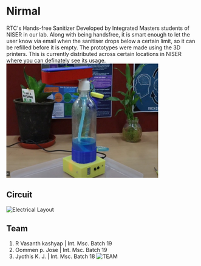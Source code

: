 # Nirmal
RTC's Hands-free Sanitizer
Developed by Integrated Masters students of NISER in our lab. Along with being handsfree, it is smart enough to let the user know via email when the sanitiser drops below a certain limit, so it can be refilled before it is empty. The prototypes were made using the 3D printers.
This is currently distributed across certain locations in NISER where you can definately see its usage.
<img src="https://github.com/rtcniser/2020_Nirmal_CONCLUDED/blob/master/Photos/aslinirmal.jpg" width="400" height="300" alt="NIRMAL">

## Circuit
![Electrical Layout](https://github.com/rtcniser/2020_Nirmal_CONCLUDED/blob/master/ElectricalLayout.jpg)

## Team
1. R Vasanth kashyap | Int. Msc. Batch 19
2. Oommen p. Jose | Int. Msc. Batch 19
3. Jyothis K. J. | Int. Msc. Batch 18
![TEAM](https://github.com/rtcniser/2020_Nirmal_CONCLUDED/blob/master/Photos/nirmal2.jpg)

